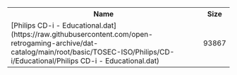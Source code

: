 <table>
<tr><th>Name</th><th>Size</th></tr>
<tr><td>[Philips CD-i - Educational.dat](https://raw.githubusercontent.com/open-retrogaming-archive/dat-catalog/main/root/basic/TOSEC-ISO/Philips/CD-i/Educational/Philips CD-i - Educational.dat)</td><td>93867</td></tr>
</table>
